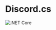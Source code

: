 # Discord.cs

![.NET Core](https://github.com/zuraaa-projects/Discord.cs/workflows/.NET%20Core/badge.svg?branch=master)
